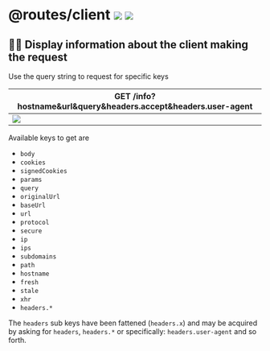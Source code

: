 # @routes/client <a href="https://www.npmjs.com/package/@routes/client"><img src="https://img.shields.io/npm/v/@routes/client.svg"></a> [![](https://img.shields.io/badge/source--000000.svg?logo=github&style=social)](https://github.com/omrilotan/routes/tree/master/packages/client)

## 💁‍♂️ Display information about the client making the request

Use the query string to request for specific keys

| GET /info?hostname&url&query&headers.accept&headers.user-agent
| -
| ![](https://user-images.githubusercontent.com/516342/57586025-22703080-74f8-11e9-9be6-28d7e22a2f9e.png)

Available keys to get are
- `body`
- `cookies`
- `signedCookies`
- `params`
- `query`
- `originalUrl`
- `baseUrl`
- `url`
- `protocol`
- `secure`
- `ip`
- `ips`
- `subdomains`
- `path`
- `hostname`
- `fresh`
- `stale`
- `xhr`
- `headers.*`

The `headers` sub keys have been fattened (`headers.x`) and may be acquired by asking for `headers`, `headers.*` or specifically: `headers.user-agent` and so forth.
